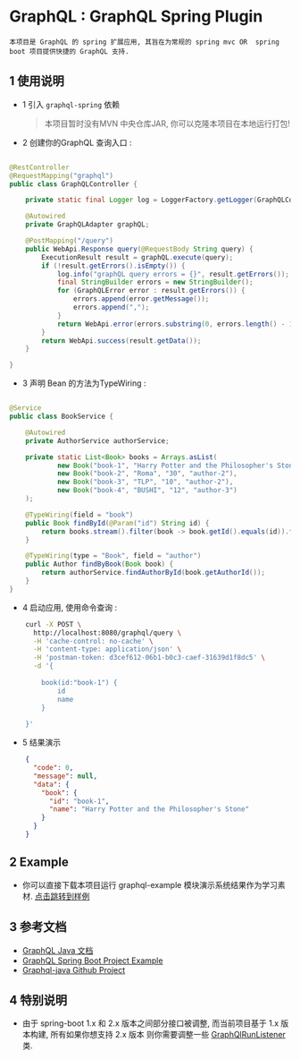 # GraphQL : GraphQL Spring Plugin

    本项目是 GraphQL 的 spring 扩展应用, 其旨在为常规的 spring mvc OR  spring boot 项目提供快捷的 GraphQL 支持.



## 1 使用说明

- 1 引入 `graphql-spring`  依赖

    > 本项目暂时没有MVN 中央仓库JAR, 你可以克隆本项目在本地运行打包!

- 2 创建你的GraphQL 查询入口 :

```java

@RestController
@RequestMapping("graphql")
public class GraphQLController {

    private static final Logger log = LoggerFactory.getLogger(GraphQLController.class);

    @Autowired
    private GraphQLAdapter graphQL;

    @PostMapping("/query")
    public WebApi.Response query(@RequestBody String query) {
        ExecutionResult result = graphQL.execute(query);
        if (!result.getErrors().isEmpty()) {
            log.info("graphQL query errors = {}", result.getErrors());
            final StringBuilder errors = new StringBuilder();
            for (GraphQLError error : result.getErrors()) {
                errors.append(error.getMessage());
                errors.append(",");
            }
            return WebApi.error(errors.substring(0, errors.length() - 1));
        }
        return WebApi.success(result.getData());
    }

}

```

- 3 声明 Bean 的方法为TypeWiring :

```java

@Service
public class BookService {

    @Autowired
    private AuthorService authorService;

    private static List<Book> books = Arrays.asList(
            new Book("book-1", "Harry Potter and the Philosopher's Stone", "223", "author-1"),
            new Book("book-2", "Roma", "30", "author-2"),
            new Book("book-3", "TLP", "10", "author-2"),
            new Book("book-4", "BUSHI", "12", "author-3")
    );

    @TypeWiring(field = "book")
    public Book findById(@Param("id") String id) {
        return books.stream().filter(book -> book.getId().equals(id)).findFirst().orElse(null);
    }

    @TypeWiring(type = "Book", field = "author")
    public Author findByBook(Book book) {
        return authorService.findAuthorById(book.getAuthorId());
    }
}

```

- 4 启动应用, 使用命令查询 :

```bash
    curl -X POST \
      http://localhost:8080/graphql/query \
      -H 'cache-control: no-cache' \
      -H 'content-type: application/json' \
      -H 'postman-token: d3cef612-06b1-b0c3-caef-31639d1f8dc5' \
      -d '{
    	
    	book(id:"book-1") {
    		id
    		name
    	}
    	
    }'
```

- 5 结果演示

```json
    {
      "code": 0,
      "message": null,
      "data": {
        "book": {
          "id": "book-1",
          "name": "Harry Potter and the Philosopher's Stone"
        }
      }
    }
```

## 2 Example 

- 你可以直接下载本项目运行 graphql-example 模块演示系统结果作为学习素材. [点击跳转到样例](./graphql-example)
    
    
## 3 参考文档

- [GraphQL Java 文档](https://graphql.cn/code/#java)
- [GraphQL Spring Boot Project Example](https://www.graphql-java.com/tutorials/getting-started-with-spring-boot/)
- [Graphql-java Github Project](https://github.com/graphql-java/graphql-java)

## 4 特别说明

- 由于 spring-boot 1.x 和 2.x 版本之间部分接口被调整, 而当前项目基于 1.x 版本构建, 所有如果你想支持 2.x 版本 则你需要调整一些 [GraphQlRunListener](graphql-spring/src/java/org/cokebook/graphql/spring/GraphQlRunListener.java) 类.